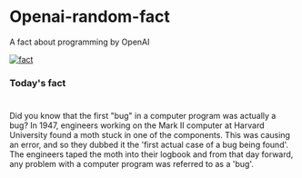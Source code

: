 
# Openai-random-fact
 A fact about programming by OpenAI

[![fact](https://github.com/MarioVidoni/openai-daily-fact/actions/workflows/main.yml/badge.svg)](https://github.com/MarioVidoni/openai-daily-fact/actions/workflows/main.yml)

### Today's fact
# 
Did you know that the first "bug" in a computer program was actually a bug? In 1947, engineers working on the Mark II computer at Harvard University found a moth stuck in one of the components. This was causing an error, and so they dubbed it the 'first actual case of a bug being found'. The engineers taped the moth into their logbook and from that day forward, any problem with a computer program was referred to as a 'bug'.